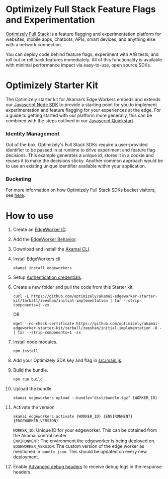 # Optimizely Full Stack Feature Flags and Experimentation

[Optimizely Full Stack](https://docs.developers.optimizely.com/experimentation/v4.0.0-full-stack/docs) is a feature flagging and experimentation platform for websites, mobile apps, chatbots, APIs, smart devices, and anything else with a network connection.

You can deploy code behind feature flags, experiment with A/B tests, and roll out or roll back features immediately. All of this functionality is available with minimal performance impact via easy-to-use, open source SDKs.

# Optimizely Starter Kit
The Optimizely starter kit for Akamai's Edge Workers embeds and extends our [Javascript Node SDK](https://docs.developers.optimizely.com/experimentation/v4.0.0-full-stack/docs/javascript-node-sdk) to provide a starting point for you to implement experimentation and feature flagging for your experiences at the edge. For a guide to getting started with our platform more generally, this can be combined with the steps outlined in our [Javascript Quickstart](https://docs.developers.optimizely.com/experimentation/v4.0.0-full-stack/docs/javascript-node-quickstart).

### Identity Management
Out of the box, Optimizely's Full Stack SDKs require a user-provided identifier to be passed in at runtime to drive experiment and feature flag decisions. This example generates a unique id, stores it in a cookie and reuses it to make the decisions sticky. Another common approach would be to use an existing unique identifier available within your application.

### Bucketing
For more information on how Optimizely Full Stack SDKs bucket visitors, see [here](https://docs.developers.optimizely.com/experimentation/v4.0.0-full-stack/docs/how-bucketing-works).

# How to use

1. Create an [EdgeWorker ID](https://techdocs.akamai.com/edgeworkers/docs/create-an-edgeworker-id-1).

2. Add the [EdgeWorker Behavior](https://techdocs.akamai.com/edgeworkers/docs/add-the-edgeworker-behavior-1).

3. Download and install the [Akamai CLI](https://developer.akamai.com/getting-started/cli).

4. Install EdgeWorkers cli
    ```
    akamai install edgeworkers
    ```

5. Setup [Authentication credentials](https://techdocs.akamai.com/developer/docs/set-up-authentication-credentials).

6. Create a new folder and pull the code from this Starter kit.

    ```
    curl -L https://github.com/optimizely/akamai-edgeworker-starter-kit/tarball/zeeshan/initial-implementation | tar --strip-components=1 -zx
    ```

    OR

    ```
    wget --no-check-certificate https://github.com/optimizely/akamai-edgeworker-starter-kit/tarball/zeeshan/initial-implementation -O - | tar --strip-components=1 -zx
    ```

7. Install node modules.
  
    ```
    npm install
    ```

8. Add your Optimizely SDK key and flag in [src/main.js](src/main.js).

9. Build the bundle.
  
    ```
    npm run build
    ```

10. Upload the bundle

    ```
    akamai edgeworkers upload --bundle="dist/bundle.tgz" {WORKER_ID}
    ```

11. Activate the version
    
    ```
    akamai edgeworkers activate {WORKER_ID} {ENVIRONMENT} {EDGEWORKER_VERSION}
    ```

    `WORKER_ID`: Unique ID for your edgeworker. This can be obtained from the Akamai control center.  
    `ENVIRONMENT`: The environment the edgeworker is being deployed on.  
    `EDGEWORKER_VERSION`: The custom version of the edge worker as mentioned in `bundle.json`. This should be updated on every new deployment.  

12. Enable [Advanced debug headers](https://techdocs.akamai.com/edgeworkers/docs/enable-enhanced-debug-headers) to receive debug logs in the response headers.
